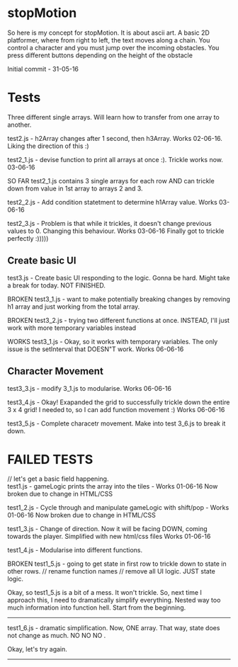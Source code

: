# stopMotion

So here is my concept for stopMotion. It is about ascii art. A basic 2D platformer, where from right to left, the text moves along a chain. You control a character and you must jump over the incoming obstacles. You press different buttons depending on the height of the obstacle 

Initial commit - 31-05-16

# Tests

Three different single arrays. Will learn how to transfer from one array to another. 

test2.js - h2Array changes after 1 second, then h3Array. Works 02-06-16. Liking the direction of this :)  

test2_1.js - devise function to print all arrays at once :). Trickle works now. 03-06-16

SO FAR test2_1.js contains 3 single arrays for each row AND can trickle down from value in 1st array to arrays 2 and 3. 

test2_2.js - Add condition statetment to determine h1Array value. Works 03-06-16

test2_3.js - Problem is that while it trickles, it doesn't change previous values to 0. Changing this behaviour. Works 03-06-16 Finally got to trickle perfectly :)))))

## Create basic UI

test3.js - Create basic UI responding to the logic. Gonna be hard. Might take a break for today. NOT FINISHED.

BROKEN test3_1.js - want to make potentially breaking changes by removing h1 array and just working from the total array. 

BROKEN test3_2.js - trying two different functions at once. INSTEAD, I'll just work with more temporary variables instead

WORKS test3_1.js - Okay, so it works with temporary variables. The only issue is the setInterval that DOESN"T work. Works 06-06-16


## Character Movement

test3_3.js - modify 3_1.js to modularise. Works 06-06-16

test3_4.js - Okay! Exapanded the grid to successfully trickle down the entire 3 x 4 grid! I needed to, so I can add function movement :) Works 06-06-16

test3_5.js - Complete characetr movement. Make into test 3_6.js to break it down. 














# FAILED TESTS

// let's get a basic field happening.  
test1.js - gameLogic prints the array into the tiles - Works 01-06-16
		   Now broken due to change in HTML/CSS

test1_2.js - Cycle through and manipulate gameLogic with shift/pop - Works 01-06-16
		   Now broken due to change in HTML/CSS


test1_3.js - Change of direction. Now it will be facing DOWN, coming towards the player. 
			 Simplified with new html/css files
			 Works 01-06-16

test1_4.js - Modularise into different functions. 

BROKEN test1_5.js - going to get state in first row to trickle down to state in other rows. 
			// rename function names // remove all UI logic. JUST state logic.   
		

Okay, so test1_5.js is a bit of a mess. It won't trickle. So, next time I approach this, I need to dramatically simplify everything. Nested way too much information into function hell. Start from the beginning. 

------------------------------

test1_6.js - dramatic simplification. Now, ONE array. That way, state does not change as much. NO NO NO .

Okay, let's try again. 

------------------------------




